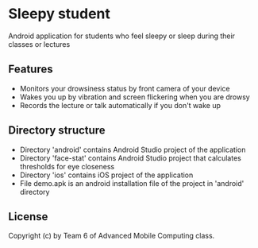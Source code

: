 # Sleepy student

Android application for students who feel sleepy or sleep during their classes or lectures

Features
---------------
- Monitors your drowsiness status by front camera of your device
- Wakes you up by vibration and screen flickering when you are drowsy
- Records the lecture or talk automatically if you don't wake up

Directory structure
-----------------
- Directory 'android' contains Android Studio project of the application
- Directory 'face-stat' contains Android Studio project that calculates thresholds for eye closeness
- Directory 'ios' contains iOS project of the application
- File demo.apk is an android installation file of the project in 'android' directory

License
-------
Copyright (c) by Team 6 of Advanced Mobile Computing class.
